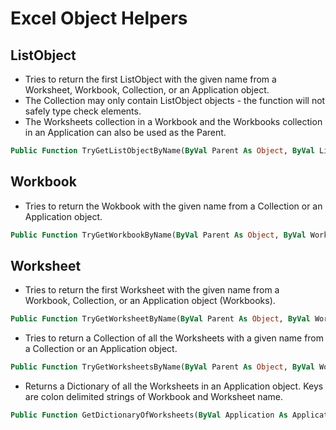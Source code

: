 # Excel Object Helpers
## ListObject
- Tries to return the first ListObject with the given name from a Worksheet, Workbook, Collection, or an Application object.
- The Collection may only contain ListObject objects - the function will not safely type check elements.
- The Worksheets collection in a Workbook and the Workbooks collection in an Application can also be used as the Parent.
```vb
Public Function TryGetListObjectByName(ByVal Parent As Object, ByVal ListObjectName As String, ByRef OutListObject As ListObject) As Boolean
```
## Workbook
- Tries to return the Wokbook with the given name from a Collection or an Application object.
```vb
Public Function TryGetWorkbookByName(ByVal Parent As Object, ByVal WorkbookName As String, ByRef OutWorkbook As Workbook) As Boolean
```
## Worksheet
- Tries to return the first Worksheet with the given name from a Workbook, Collection, or an Application object (Workbooks).
```vb
Public Function TryGetWorksheetByName(ByVal Parent As Object, ByVal WorksheetName As String, ByRef OutWorksheet As Worksheet) As Boolean
```
- Tries to return a Collection of all the Worksheets with a given name from a Collection or an Application object.
```vb
Public Function TryGetWorksheetsByName(ByVal Parent As Object, ByVal WorksheetName As String, ByRef OutWorksheets As Collection) As Boolean
```
- Returns a Dictionary of all the Worksheets in an Application object. Keys are colon delimited strings of Workbook and Worksheet name.
```vb
Public Function GetDictionaryOfWorksheets(ByVal Application As Application) As Object
```